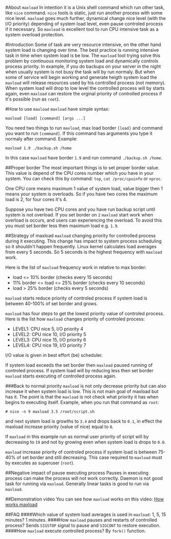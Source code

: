 #About `maxload`
In intention it is a Unix shell command which run other task, like `nice` command. `nice` tools is static, just run another process with some nice level. `maxload` goes much further, dynamical change nice level (with the I/O priority) depending of system load level, even pause controled process if it necessary. So `maxload` is excellent tool to run CPU intensive task as a system overload protection.

#Introduction
Some of task are very resource intensive, on the other hand system load is changing over time. The best practice is running intensive task in time when system load is be low. The `maxload` tool trying solve this problem by continuous monitoring system load and dynamically controls process priority. In example, if you do backups on your server in the night when usually system is not busy the task will by run normaly. But when some of service will begin working and generate heigth system load the `maxload` will release resources used by his controlled process (not memory). When system load will drop to low level the controlled process will by starts again, even `maxload` can restore the orginal priority of controlled process if it's possible (run as `root`).

#How to use `maxload`
`maxload` have simple syntax:
```
maxload [load] [command] [args ...]
```
You need two things to run `maxload`, max load border `[load]` and command you want to run `[command]`. If this command has arguments you type it normaly after command. Example:
```
maxload 1.9 ./backup.sh /home
```
In this case `maxload` have border `1.9` and run command `./backup.sh /home`.

##Proper border
The most important things is to set proper border value. This value is depend of the CPU cores number which you have in your system. You can check this by command: `top`, `cat /proc/cpuinfo` or `nproc`.

One CPU core means maximum 1 value of system load, value bigger then 1 means your system is overloads. So if you have two cores the maximum load is 2, for four cores it's 4.

Suppose you have two CPU cores and you have run backup script until system is not overload. If you set border on `2` `maxload` start work when overload is occurs, and users can experiencing the overload. To avoid this you must set border less then maximum load e.g. `1.9`.

##Strategy of maxload
`maxload` changing priority for controlled process during it executing. This change has impact to system process scheduling so it shouldn't happen frequently. Linux kernel calculates load averages from every 5 seconds. So 5 seconds is the highest frequency with `maxload` work.

Here is the list of `maxload` frequency work in relative to max border:
- load <= 10% border (checks every 15 seconds)
- 11% border <= load <= 25% border (checks every 10 seconds)
- load > 25% border (checks every 5 seconds)

`maxload` starts reduce priority of controled process if system load is between 40-100% of set border and grows.

`maxload` has four steps to get the lowest priority value of controled process.
Here is the list how `maxload` changes priority of controled process:
- LEVEL1: CPU nice 5, I/O priority 4
- LEVEL2: CPU nice 10, I/O priority 5
- LEVEL3: CPU nice 15, I/O priority 6
- LEVEL4: CPU nice 19, I/O priority 7

I/O value is given in best effort (be) scheduler.

If system load exceeds the set border then `maxload` paused running of controled process. If system load will by reducing less then set border `maxload` starts executing of controlled process again.

###Back to normal priority
`maxload` is not only decrease priority but can also increase it when system load is low. This is not main goal of maxload but has it. The point is that the `maxload` is not check what priority it has when begins to executing itself.
Example, when you run that command as `root`:
```
# nice -n 9 maxload 3.5 /root/script.sh
```
and next system load is growths to `3.4` and drops back to `0.1`, in effect the maxload increase priority (value of nice) equal to `0`.

If `maxload` in this example run as normal user priority of script will by decreasing to `19` and not by growing even when system load is drops to `0.0`.

`maxload` increase priority of controled process if system load is between 75-40% of set border and still decreasing. This case required to `maxload` must by executes as superuser (`root`).

##Negative impact of pause executing process
Pauses in executing process can make the process will not work correctly. Daemon is not good task for running via `maxload`. Generally linear tasks is good to run via `maxload`.

##Demonstration video
You can see how `maxload` works on this video: [How works maxload](https://youtu.be/IwpuLnNWhrY)

##FAQ
####Which value of system load averages is used in `maxload`: 1, 5, 15 minutes?
1 minutes.
####How `maxload` pauses and restarts of controlled process?
Sends `SIGSTOP` signal to pause and `SIGCONT` to restore execution.
####How `maxload` execute controlled process?
By `fork()` function.
